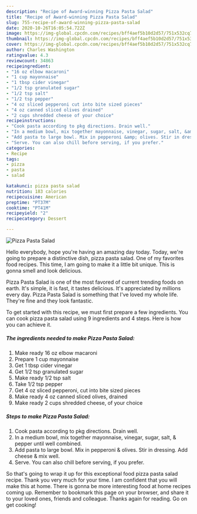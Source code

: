 ```yaml
---
description: "Recipe of Award-winning Pizza Pasta Salad"
title: "Recipe of Award-winning Pizza Pasta Salad"
slug: 755-recipe-of-award-winning-pizza-pasta-salad
date: 2020-10-26T16:05:54.722Z
image: https://img-global.cpcdn.com/recipes/bff4aef5b10d2d57/751x532cq70/pizza-pasta-salad-recipe-main-photo.jpg
thumbnail: https://img-global.cpcdn.com/recipes/bff4aef5b10d2d57/751x532cq70/pizza-pasta-salad-recipe-main-photo.jpg
cover: https://img-global.cpcdn.com/recipes/bff4aef5b10d2d57/751x532cq70/pizza-pasta-salad-recipe-main-photo.jpg
author: Charles Washington
ratingvalue: 4.3
reviewcount: 34863
recipeingredient:
- "16 oz elbow macaroni"
- "1 cup mayonnaise"
- "1 tbsp cider vinegar"
- "1/2 tsp granulated sugar"
- "1/2 tsp salt"
- "1/2 tsp pepper"
- "4 oz sliced pepperoni cut into bite sized pieces"
- "4 oz canned sliced olives drained"
- "2 cups shredded cheese of your choice"
recipeinstructions:
- "Cook pasta according to pkg directions. Drain well."
- "In a medium bowl, mix together mayonnaise, vinegar, sugar, salt, &amp; pepper until well combined."
- "Add pasta to large bowl. Mix in pepperoni &amp; olives. Stir in dressing. Add cheese &amp; mix well."
- "Serve. You can also chill before serving, if you prefer."
categories:
- Recipe
tags:
- pizza
- pasta
- salad

katakunci: pizza pasta salad 
nutrition: 183 calories
recipecuisine: American
preptime: "PT37M"
cooktime: "PT41M"
recipeyield: "2"
recipecategory: Dessert

---
```



![Pizza Pasta Salad](https://img-global.cpcdn.com/recipes/bff4aef5b10d2d57/751x532cq70/pizza-pasta-salad-recipe-main-photo.jpg)

Hello everybody, hope you're having an amazing day today. Today, we're going to prepare a distinctive dish, pizza pasta salad. One of my favorites food recipes. This time, I am going to make it a little bit unique. This is gonna smell and look delicious.

Pizza Pasta Salad is one of the most favored of current trending foods on earth. It's simple, it is fast, it tastes delicious. It's appreciated by millions every day. Pizza Pasta Salad is something that I've loved my whole life. They're fine and they look fantastic.




To get started with this recipe, we must first prepare a few ingredients. You can cook pizza pasta salad using 9 ingredients and 4 steps. Here is how you can achieve it.

<!--inarticleads1-->

##### The ingredients needed to make Pizza Pasta Salad:

1. Make ready 16 oz elbow macaroni
1. Prepare 1 cup mayonnaise
1. Get 1 tbsp cider vinegar
1. Get 1/2 tsp granulated sugar
1. Make ready 1/2 tsp salt
1. Take 1/2 tsp pepper
1. Get 4 oz sliced pepperoni, cut into bite sized pieces
1. Make ready 4 oz canned sliced olives, drained
1. Make ready 2 cups shredded cheese, of your choice




<!--inarticleads2-->

##### Steps to make Pizza Pasta Salad:

1. Cook pasta according to pkg directions. Drain well.
1. In a medium bowl, mix together mayonnaise, vinegar, sugar, salt, &amp; pepper until well combined.
1. Add pasta to large bowl. Mix in pepperoni &amp; olives. Stir in dressing. Add cheese &amp; mix well.
1. Serve. You can also chill before serving, if you prefer.




So that's going to wrap it up for this exceptional food pizza pasta salad recipe. Thank you very much for your time. I am confident that you will make this at home. There is gonna be more interesting food at home recipes coming up. Remember to bookmark this page on your browser, and share it to your loved ones, friends and colleague. Thanks again for reading. Go on get cooking!
